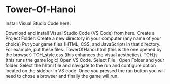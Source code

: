 # Tower-Of-Hanoi

Install Visual Studio Code here:  

Download and install Visual Studio Code (VS Code) from here.
Create a Project Folder:
Create a new directory in your computer (any name of your choice)
Put your game files (HTML, CSS, and JavaScript) in that directory. For example, put these files:
TowerOfHanoi.html (this is the one opened by the browser)
TOH_style.css (this enhances the visual aesthetics).
TOH.js (this runs the game logic)
Open VS Code.
Select File , Open Folder and your folder.
Select the hhtml file and navigate to the run and configure option located on the  sidebar in VS code.
Once you pressed the run button you will need to chose a browser and finally the game will run.
